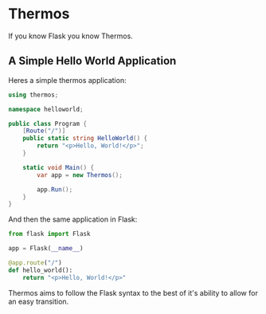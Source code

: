 # Thermos
If you know Flask you know Thermos.

## A Simple Hello World Application

Heres a simple thermos application:

```cs 
using thermos;

namespace helloworld;

public class Program {
    [Route("/")]
    public static string HelloWorld() {
        return "<p>Hello, World!</p>";
    }

    static void Main() {
        var app = new Thermos();

        app.Run();
    }
}
```

And then the same application in Flask:

```py
from flask import Flask

app = Flask(__name__)

@app.route("/")
def hello_world():
    return "<p>Hello, World!</p>"
```

Thermos aims to follow the Flask syntax to the best of it's ability 
to allow for an easy transition.

